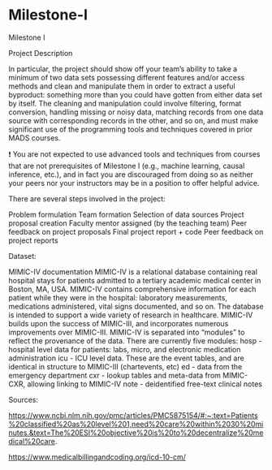 # Milestone-I
Milestone I

Project Description

In particular, the project should show off your team’s ability to take a minimum of two data sets possessing different features and/or access methods and clean and manipulate them in order to extract a useful byproduct: something more than you could have gotten from either data set by itself. The cleaning and manipulation could involve filtering, format conversion, handling missing or noisy data, matching records from one data source with corresponding records in the other, and so on, and must make significant use of the programming tools and techniques covered in prior MADS courses.

❗ You are not expected to use advanced tools and techniques from courses that are not prerequisites of Milestone I (e.g., machine learning, causal inference, etc.), and in fact you are discouraged from doing so as neither your peers nor your instructors may be in a position to offer helpful advice.

There are several steps involved in the project:

Problem formulation
Team formation
Selection of data sources
Project proposal creation
Faculty mentor assigned (by the teaching team)
Peer feedback on project proposals
Final project report + code
Peer feedback on project reports


Dataset:

MIMIC-IV documentation
MIMIC-IV is a relational database containing real hospital stays for patients admitted to a tertiary academic medical center in Boston, MA, USA. MIMIC-IV contains comprehensive information for each patient while they were in the hospital: laboratory measurements, medications administered, vital signs documented, and so on. The database is intended to support a wide variety of research in healthcare. MIMIC-IV builds upon the success of MIMIC-III, and incorporates numerous improvements over MIMIC-III.
MIMIC-IV is separated into “modules” to reflect the provenance of the data. There are currently five modules:
hosp - hospital level data for patients: labs, micro, and electronic medication administration
icu - ICU level data. These are the event tables, and are identical in structure to MIMIC-III (chartevents, etc)
ed - data from the emergency department
cxr - lookup tables and meta-data from MIMIC-CXR, allowing linking to MIMIC-IV
note - deidentified free-text clinical notes


Sources:

https://www.ncbi.nlm.nih.gov/pmc/articles/PMC5875154/#:~:text=Patients%20classified%20as%20level%201,need%20care%20within%2030%20minutes.&text=The%20ESI%20objective%20is%20to%20decentralize%20medical%20care.

https://www.medicalbillingandcoding.org/icd-10-cm/
